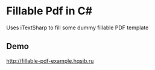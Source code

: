 # Fillable Pdf in C#

Uses iTextSharp to fill some dummy fillable PDF template

## Demo

http://fillable-pdf-example.hqsib.ru
